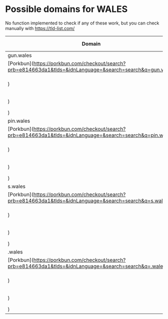 # Possible domains for WALES

No function implemented to check if any of these work, but you can check manually with https://tld-list.com/

| Domain | Porkbun | NameCheap | Google Domains |
|---|---|---|---|
| gun.wales | [Porkbun](https://porkbun.com/checkout/search?prb=e814663da1&tlds=&idnLanguage=&search=search&q=gun.wales) | [Namecheap](https://www.namecheap.com/domains/registration/results/?domain=gun.wales) | [Google](https://domains.google.com/registrar/search?searchTerm=gun.wales) |
| pin.wales | [Porkbun](https://porkbun.com/checkout/search?prb=e814663da1&tlds=&idnLanguage=&search=search&q=pin.wales) | [Namecheap](https://www.namecheap.com/domains/registration/results/?domain=pin.wales) | [Google](https://domains.google.com/registrar/search?searchTerm=pin.wales) |
| s.wales | [Porkbun](https://porkbun.com/checkout/search?prb=e814663da1&tlds=&idnLanguage=&search=search&q=s.wales) | [Namecheap](https://www.namecheap.com/domains/registration/results/?domain=s.wales) | [Google](https://domains.google.com/registrar/search?searchTerm=s.wales) |
| .wales | [Porkbun](https://porkbun.com/checkout/search?prb=e814663da1&tlds=&idnLanguage=&search=search&q=.wales) | [Namecheap](https://www.namecheap.com/domains/registration/results/?domain=.wales) | [Google](https://domains.google.com/registrar/search?searchTerm=.wales) |
